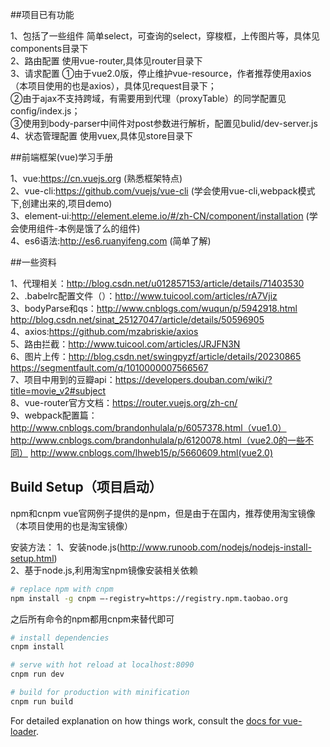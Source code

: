

##项目已有功能

1、包括了一些组件
   简单select，可查询的select，穿梭框，上传图片等，具体见components目录下   
2、路由配置
   使用vue-router,具体见router目录下   
3、请求配置
   ①由于vue2.0版，停止维护vue-resource，作者推荐使用axios（本项目使用的也是axios），具体见request目录下；   
   ②由于ajax不支持跨域，有需要用到代理（proxyTable）的同学配置见config/index.js；   
   ③使用到body-parser中间件对post参数进行解析，配置见bulid/dev-server.js    
4、状态管理配置
   使用vuex,具体见store目录下    

##前端框架(vue)学习手册

1、vue:https://cn.vuejs.org (熟悉框架特点)    
2、vue-cli:https://github.com/vuejs/vue-cli (学会使用vue-cli,webpack模式下,创建出来的,项目demo)    
3、element-ui:http://element.eleme.io/#/zh-CN/component/installation (学会使用组件-本例是饿了么的组件)    
4、es6语法:http://es6.ruanyifeng.com (简单了解)    

##一些资料

1、代理相关：http://blog.csdn.net/u012857153/article/details/71403530     
2、.babelrc配置文件（）：http://www.tuicool.com/articles/rA7Vjiz    
3、bodyParse和qs：http://www.cnblogs.com/wuqun/p/5942918.html    
                 http://blog.csdn.net/sinat_25127047/article/details/50596905     
4、axios:https://github.com/mzabriskie/axios     
5、路由拦截：http://www.tuicool.com/articles/JRJFN3N     
6、图片上传：http://blog.csdn.net/swingpyzf/article/details/20230865    
            https://segmentfault.com/q/1010000007566567    
7、项目中用到的豆瓣api：https://developers.douban.com/wiki/?title=movie_v2#subject    
8、vue-router官方文档：https://router.vuejs.org/zh-cn/    
9、webpack配置篇：http://www.cnblogs.com/brandonhulala/p/6057378.html（vue1.0）    
                 http://www.cnblogs.com/brandonhulala/p/6120078.html（vue2.0的一些不同）
                 http://www.cnblogs.com/lhweb15/p/5660609.html(vue2.0)
## Build Setup（项目启动）

npm和cnpm
vue官网例子提供的是npm，但是由于在国内，推荐使用淘宝镜像（本项目使用的也是淘宝镜像）    

安装方法：
1、安装node.js(http://www.runoob.com/nodejs/nodejs-install-setup.html)    
2、基于node.js,利用淘宝npm镜像安装相关依赖    
``` bash
# replace npm with cnpm
npm install -g cnpm –-registry=https://registry.npm.taobao.org
```
之后所有命令的npm都用cnpm来替代即可    

``` bash
# install dependencies
cnpm install

# serve with hot reload at localhost:8090
cnpm run dev

# build for production with minification
cnpm run build
```

For detailed explanation on how things work, consult the [docs for vue-loader](http://vuejs.github.io/vue-loader).
